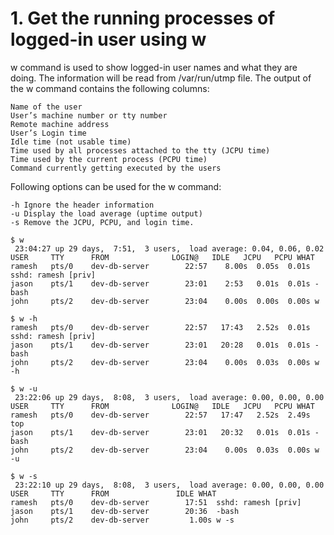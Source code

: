 # 1. Get the running processes of logged-in user using w

w command is used to show logged-in user names and what they are doing. The information will be read from /var/run/utmp file. The output of the w command contains the following columns:

    Name of the user
    User’s machine number or tty number
    Remote machine address
    User’s Login time
    Idle time (not usable time)
    Time used by all processes attached to the tty (JCPU time)
    Time used by the current process (PCPU time)
    Command currently getting executed by the users

 
Following options can be used for the w command:

    -h Ignore the header information
    -u Display the load average (uptime output)
    -s Remove the JCPU, PCPU, and login time.
```
$ w
 23:04:27 up 29 days,  7:51,  3 users,  load average: 0.04, 0.06, 0.02
USER     TTY      FROM              LOGIN@   IDLE   JCPU   PCPU WHAT
ramesh   pts/0    dev-db-server        22:57    8.00s  0.05s  0.01s sshd: ramesh [priv]
jason    pts/1    dev-db-server        23:01    2:53   0.01s  0.01s -bash
john     pts/2    dev-db-server        23:04    0.00s  0.00s  0.00s w

$ w -h
ramesh   pts/0    dev-db-server        22:57   17:43   2.52s  0.01s sshd: ramesh [priv]
jason    pts/1    dev-db-server        23:01   20:28   0.01s  0.01s -bash
john     pts/2    dev-db-server        23:04    0.00s  0.03s  0.00s w -h

$ w -u
 23:22:06 up 29 days,  8:08,  3 users,  load average: 0.00, 0.00, 0.00
USER     TTY      FROM              LOGIN@   IDLE   JCPU   PCPU WHAT
ramesh   pts/0    dev-db-server        22:57   17:47   2.52s  2.49s top
jason    pts/1    dev-db-server        23:01   20:32   0.01s  0.01s -bash
john     pts/2    dev-db-server        23:04    0.00s  0.03s  0.00s w -u

$ w -s
 23:22:10 up 29 days,  8:08,  3 users,  load average: 0.00, 0.00, 0.00
USER     TTY      FROM               IDLE WHAT
ramesh   pts/0    dev-db-server        17:51  sshd: ramesh [priv]
jason    pts/1    dev-db-server        20:36  -bash
john     pts/2    dev-db-server         1.00s w -s
```
